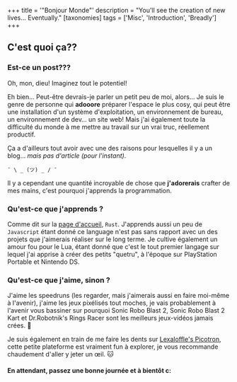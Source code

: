 +++
title = '"Bonjour Monde"'
description = "You'll see the creation of new lives… Eventually."
[taxonomies]
tags = ['Misc', 'Introduction', 'Breadly']
+++

## C'est quoi ça??
### Est-ce un post???
Oh, mon, dieu! Imaginez tout le potentiel!

Eh bien… Peut-être devrais-je parler un petit peu de moi, alors… Je suis le genre de personne qui **adooore** préparer l'espace le plus cosy, qui peut être une installation d'un système d'exploitation, un environnement de bureau, un environnement de dev… un site web! Mais j'ai également toute la difficulté du monde à me mettre au travail sur un vrai truc, réellement productif.

Ça a d'ailleurs tout avoir avec une des raisons pour lesquelles il y a un blog… *mais pas d'article (pour l'instant)*.

 `¯ \ _ (ツ) _ / ¯`

Il y a cependant une quantité incroyable de chose que **j'adorerais** crafter de mes mains, c'est pourquoi j'apprends la programmation.

### Qu'est-ce que j'apprends ?
Comme dit sur la [page d'accueil](../..), `Rust`. J'apprends aussi un peu de `Javascript` étant donné ce language n'est pas sans rapport avec un des projets que j'aimerais réaliser sur le long terme. Je cultive également un amour fou pour le Lua, étant donné que c'est le tout premier langage sur lequel j'ai apprise à créer des petits "quetru", à l'époque sur PlayStation Portable et Nintendo DS.

### Qu'est-ce que j'aime, sinon ?
J'aime les speedruns (les regarder, mais j'aimerais aussi en faire moi-même à l'avenir), j'aime les jeux pixélisés tout moches, je vais probablement à l'avenir vous bassiner sur pourquoi Sonic Robo Blast 2, Sonic Robo Blast 2 Kart et Dr.Robotnik's Rings Racer sont les meilleurs jeux-vidéos jamais crées. 🦔

Je suis également en train de me faire les dents sur [Lexaloffle's Picotron](https://www.lexaloffle.com/picotron.php), cette petite plateforme est vraiment fun à explorer, je vous recommande chaudement d'aller y jeter un œil. 🐱

#### En attendant, passez une bonne journée et à bientôt c: